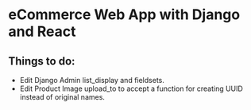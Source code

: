 # eCommerce Web App with Django and React

## Things to do:
- Edit Django Admin list_display and fieldsets.
- Edit Product Image upload_to to accept a function for creating UUID instead of original names.